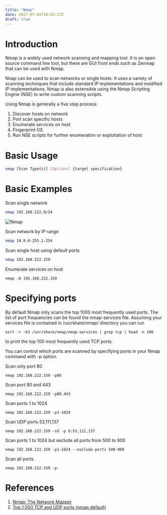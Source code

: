 ```yaml
---
title: "Nmap"
date: 2017-07-01T10:03:27Z
draft: true
---
```


# Introduction
Nmap is a widely used network scanning and mapping tool. It is an open source command line tool, but there are GUI front ends such as Zenmap that can be used with Nmap.

Nnap can be used to scan networks or single hosts. It uses a variety of scanning techniques that include standard IP implementations and modified IP implementations. Nmap is also extensible using the Nmap Scripting Engine (NSE) to write custom scanning scripts. 

Using Nmap is generally a five step process:

1. Discover hosts on network
2. Port scan specific hosts
3. Enumerate services on host
4. Fingerprint OS
5. Run NSE scripts for further enumeration or exploitation of host

# Basic Usage
```bash
nmap [Scan Type(s)] [Options] {target specification}
```

# Basic Examples
Scan single network
```bash
nmap 192.168.222.0/24
```
![Nmap](/attack/nmap_basic.png)

Scan network by IP range
```bash
nmap 10.0.0-255.1-254
```

Scan single host using default ports
```bash
nmap 192.168.222.159
```

Enumerate services on host
```
nmap -A 192.168.222.159
```


# Specifying ports
By default Nmap only scans the top 1000 most frequently used ports. The list of port frequencies can be found the nmap-services file. Assuming your services file is contained in /usr/share/nmap/ directory you can run
```
sort -r -k3 /usr/share/nmap/nmap-services | grep tcp | head -n 100
```
to print the top 100 most frequently used TCP ports.

You can control which ports are scanned by specifying ports in your Nmap command with -p option.

Scan only port 80
```
nmap 192.168.222.159 -p80
```

Scan port 80 and 443
```
nmap 192.168.222.159 -p80,443
```

Scan ports 1 to 1024
```
nmap 192.168.222.159 -p1-1024
```

Scan UDP ports 53,111,137
```
nmap 192.168.222.159 -sU -p U:53,111,137
```

Scan ports 1 to 1024 but exclude all ports from 500 to 900
```
nmap 192.168.222.159 -p1-1024 --exclude-ports 500-900 
```

Scan all ports
```
nmap 192.168.222.159 -p-
```

# References
1. [Nmap: The Network Mapper](https://nmap.org/)
2. [Top 1,000 TCP and UDP ports (nmap default)](http://www.nullsec.us/top-1-000-tcp-and-udp-ports-nmap-default/)